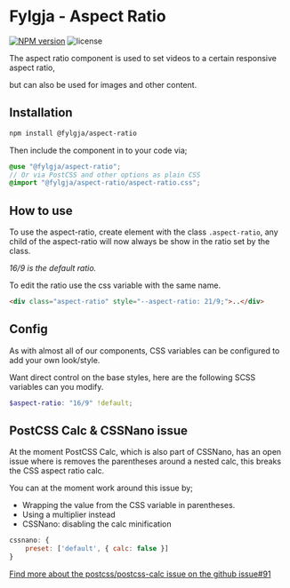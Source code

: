 # Fylgja - Aspect Ratio

[![NPM version](https://img.shields.io/npm/v/@fylgja/aspect-ratio)](https://www.npmjs.org/package/@fylgja/aspect-ratio)
![license](https://img.shields.io/github/license/fylgja/fylgja)

The aspect ratio component is used to set videos to a certain responsive aspect ratio, 

but can also be used for images and other content.

## Installation

```bash
npm install @fylgja/aspect-ratio
```

Then include the component in to your code via;

```scss
@use "@fylgja/aspect-ratio";
// Or via PostCSS and other options as plain CSS
@import "@fylgja/aspect-ratio/aspect-ratio.css";
```

## How to use

To use the aspect-ratio, create element with the class `.aspect-ratio`,
any child of the aspect-ratio will now always be show in the ratio set by the class.

_16/9 is the default ratio._

To edit the ratio use the css variable with the same name.

```html
<div class="aspect-ratio" style="--aspect-ratio: 21/9;">..</div>
```

## Config

As with almost all of our components, CSS variables can be configured to add your own look/style.

Want direct control on the base styles, here are the following SCSS variables can you modify.

```scss
$aspect-ratio: "16/9" !default;
```

## PostCSS Calc & CSSNano issue

At the moment PostCSS Calc, which is also part of CSSNano,
has an open issue where is removes the parentheses around a nested calc,
this breaks the CSS aspect ratio calc.

You can at the moment work around this issue by;

- Wrapping the value from the CSS variable in parentheses.
- Using a multiplier instead
- CSSNano: disabling the calc minification

```js
cssnano: {
    preset: ['default', { calc: false }]
}
```

[Find more about the postcss/postcss-calc issue on the github issue#91](https://github.com/postcss/postcss-calc/issues/91)
